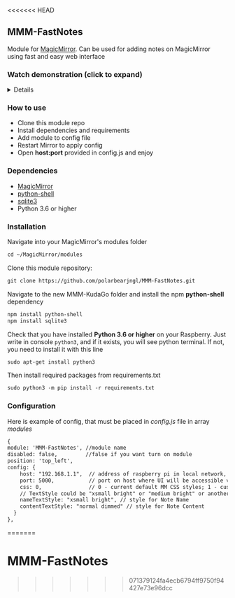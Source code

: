 <<<<<<< HEAD
## MMM-FastNotes
Module for [MagicMirror](https://github.com/MichMich/MagicMirror). Can be used for adding notes on MagicMirror using fast and easy web interface


<summary><h3>Watch demonstration (click to expand)</h3></summary>
<details>
</details>

### How to use
* Clone this module repo
* Install dependencies and requirements
* Add module to config file
* Restart Mirror to apply config
* Open **host:port** provided in config.js and enjoy

### Dependencies
* [MagicMirror](https://github.com/MichMich/MagicMirror)
* [python-shell](https://www.npmjs.com/package/python-shell)
* [sqlite3](http://npmjs.com/package/sqlite3)
* Python 3.6 or higher

### Installation
Navigate into your MagicMirror's modules folder
```markdown
cd ~/MagicMirror/modules
```

Clone this module repository:
```markdown
git clone https://github.com/polarbearjngl/MMM-FastNotes.git
```

Navigate to the new MMM-KudaGo folder and install the npm **python-shell** dependency
```markdown
npm install python-shell
npm install sqlite3
```

Check that you have installed **Python 3.6 or higher** on your Raspberry. Just write in console `python3`, and if it exists, you will see python terminal. If not, you need to install it with this line
```markdown
sudo apt-get install python3
```

Then install required packages from requirements.txt
```markdown
sudo python3 -m pip install -r requirements.txt
```

### Configuration
Here is example of config, that must be placed in *config.js* file in array *modules*
```markdown
{
module: 'MMM-FastNotes', //module name
disabled: false,         //false if you want turn on module
position: 'top_left',
config: {
    host: "192.168.1.1",  // address of raspberry pi in local network, need for access to WEB UI
    port: 5000,           // port on host where UI will be accessible via web browser
    css: 0,               // 0 - current default MM CSS styles; 1 - custom css stile
    // TextStyle could be "xsmall bright" or "medium bright" or another one defined in /home/pi/MagicMirror/css/main.css, or in your own custom CSS
    nameTextStyle: "xsmall bright", // style for Note Name
    contentTextStyle: "normal dimmed" // style for Note Content
  }
},
```

=======
# MMM-FastNotes
>>>>>>> 071379124fa4ecb6794ff9750f94427e73e96dcc
